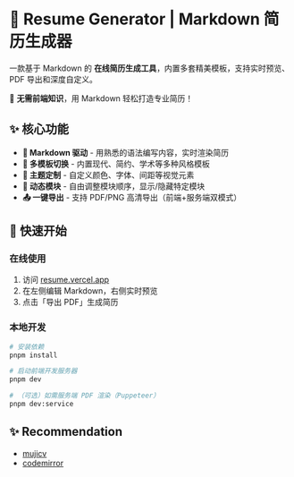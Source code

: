 # 🧾 Resume Generator | Markdown 简历生成器

一款基于 Markdown 的 **在线简历生成工具**，内置多套精美模板，支持实时预览、PDF 导出和深度自定义。

🚀 **无需前端知识**，用 Markdown 轻松打造专业简历！

## ✨ 核心功能

- **📝 Markdown 驱动** - 用熟悉的语法编写内容，实时渲染简历
- **🎨 多模板切换** - 内置现代、简约、学术等多种风格模板
- **🌈 主题定制** - 自定义颜色、字体、间距等视觉元素
- **🔄 动态模块** - 自由调整模块顺序，显示/隐藏特定模块
- **📤 一键导出** - 支持 PDF/PNG 高清导出（前端+服务端双模式）

## 🚀 快速开始

### 在线使用

1. 访问 [resume.vercel.app](https://github.com/doyuli/resume)
2. 在左侧编辑 Markdown，右侧实时预览
3. 点击「导出 PDF」生成简历

### 本地开发

```bash
# 安装依赖
pnpm install

# 启动前端开发服务器
pnpm dev

# （可选）如需服务端 PDF 渲染（Puppeteer）
pnpm dev:service
```

## ✨ Recommendation

- [mujicv](https://www.mujicv.com/)
- [codemirror](https://codemirror.net/)
